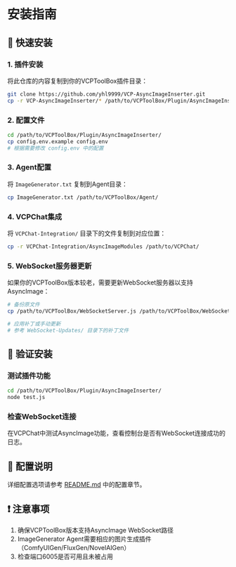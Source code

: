 # 安装指南

## 🚀 快速安装

### 1. 插件安装
将此仓库的内容复制到你的VCPToolBox插件目录：
```bash
git clone https://github.com/yhl9999/VCP-AsyncImageInserter.git
cp -r VCP-AsyncImageInserter/* /path/to/VCPToolBox/Plugin/AsyncImageInserter/
```

### 2. 配置文件
```bash
cd /path/to/VCPToolBox/Plugin/AsyncImageInserter/
cp config.env.example config.env
# 根据需要修改 config.env 中的配置
```

### 3. Agent配置
将 `ImageGenerator.txt` 复制到Agent目录：
```bash
cp ImageGenerator.txt /path/to/VCPToolBox/Agent/
```

### 4. VCPChat集成
将 `VCPChat-Integration/` 目录下的文件复制到对应位置：
```bash
cp -r VCPChat-Integration/AsyncImageModules /path/to/VCPChat/
```

### 5. WebSocket服务器更新
如果你的VCPToolBox版本较老，需要更新WebSocket服务器以支持AsyncImage：
```bash
# 备份原文件
cp /path/to/VCPToolBox/WebSocketServer.js /path/to/VCPToolBox/WebSocketServer.js.backup

# 应用补丁或手动更新
# 参考 WebSocket-Updates/ 目录下的补丁文件
```

## 🔧 验证安装

### 测试插件功能
```bash
cd /path/to/VCPToolBox/Plugin/AsyncImageInserter/
node test.js
```

### 检查WebSocket连接
在VCPChat中测试AsyncImage功能，查看控制台是否有WebSocket连接成功的日志。

## 📝 配置说明

详细配置选项请参考 [README.md](README.md) 中的配置章节。

## ❗ 注意事项

1. 确保VCPToolBox版本支持AsyncImage WebSocket路径
2. ImageGenerator Agent需要相应的图片生成插件（ComfyUIGen/FluxGen/NovelAIGen）
3. 检查端口6005是否可用且未被占用
